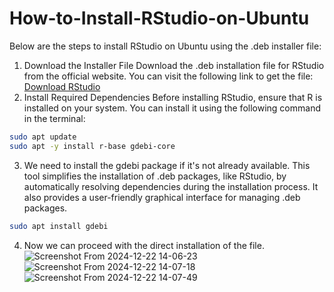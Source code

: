 # How-to-Install-RStudio-on-Ubuntu
Below are the steps to install RStudio on Ubuntu using the .deb installer file:
1. Download the Installer File
Download the .deb installation file for RStudio from the official website. You can visit the following link to get the file:
[Download RStudio](https://download1.rstudio.org/electron/jammy/amd64/rstudio-2024.12.0-467-amd64.deb)
2. Install Required Dependencies
Before installing RStudio, ensure that R is installed on your system. You can install it using the following command in the terminal:
```bash
sudo apt update
sudo apt -y install r-base gdebi-core
```
3. We need to install the gdebi package if it's not already available. This tool simplifies the installation of .deb packages, like RStudio, by automatically resolving dependencies during the installation process. It also provides a user-friendly graphical interface for managing .deb packages.
```bash
sudo apt install gdebi
```
4. Now we can proceed with the direct installation of the file.
![Screenshot From 2024-12-22 14-06-23](https://github.com/user-attachments/assets/873d8718-d3be-477d-a621-ebcc5c1f9c8c)
![Screenshot From 2024-12-22 14-07-18](https://github.com/user-attachments/assets/331ff207-1f52-4eb7-a7ee-18b6d1222aa9)
![Screenshot From 2024-12-22 14-07-49](https://github.com/user-attachments/assets/c969013f-df4a-4d55-8801-4938aa5d3727)









